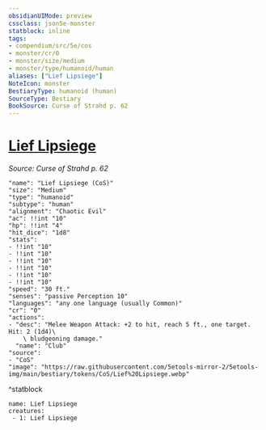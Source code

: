 ```yaml
---
obsidianUIMode: preview
cssclass: json5e-monster
statblock: inline
tags:
- compendium/src/5e/cos
- monster/cr/0
- monster/size/medium
- monster/type/humanoid/human
aliases: ["Lief Lipsiege"]
NoteIcon: monster
BestiaryType: humanoid (human)
SourceType: Bestiary
BookSource: Curse of Strahd p. 62
---
```

# [Lief Lipsiege](2-Mechanics\CLI\bestiary\npc/lief-lipsiege-cos.md)
*Source: Curse of Strahd p. 62*  

```statblock
"name": "Lief Lipsiege (CoS)"
"size": "Medium"
"type": "humanoid"
"subtype": "human"
"alignment": "Chaotic Evil"
"ac": !!int "10"
"hp": !!int "4"
"hit_dice": "1d8"
"stats":
- !!int "10"
- !!int "10"
- !!int "10"
- !!int "10"
- !!int "10"
- !!int "10"
"speed": "30 ft."
"senses": "passive Perception 10"
"languages": "any one language (usually Common)"
"cr": "0"
"actions":
- "desc": "Melee Weapon Attack: +2 to hit, reach 5 ft., one target. Hit: 2 (1d4)\
    \ bludgeoning damage."
  "name": "Club"
"source":
- "CoS"
"image": "https://raw.githubusercontent.com/5etools-mirror-2/5etools-img/main/bestiary/tokens/CoS/Lief%20Lipsiege.webp"
```
^statblock

```encounter-table
name: Lief Lipsiege
creatures:
 - 1: Lief Lipsiege
```